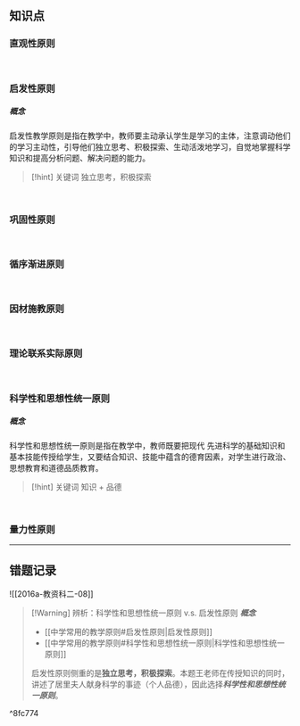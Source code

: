 
## 知识点

### 直观性原则

<br>

### 启发性原则

##### 概念
启发性教学原则是指在教学中，教师要主动承认学生是学习的主体，注意调动他们的学习主动性，引导他们独立思考、积极探索、生动活泼地学习，自觉地掌握科学知识和提高分析问题、解决问题的能力。

>[!hint] 关键词
>独立思考，积极探索

<br>

### 巩固性原则

<br>

### 循序渐进原则

<br>

### 因材施教原则

<br>

### 理论联系实际原则

<br>

### 科学性和思想性统一原则

##### 概念
科学性和思想性统一原则是指在教学中，教师既要把现代 先进科学的基础知识和基本技能传授给学生，又要结合知识、技能中蕴含的德育因素，对学生进行政治、思想教育和道德品质教育。

>[!hint] 关键词
>知识 + 品德

<br>

### 量力性原则

---

## 错题记录

![[2016a-教资科二-08]]

>[!Warning] 辨析：科学性和思想性统一原则 v.s. 启发性原则
>***概念***
>- [[中学常用的教学原则#启发性原则|启发性原则]]
>- [[中学常用的教学原则#科学性和思想性统一原则|科学性和思想性统一原则]]
>
>启发性原则侧重的是**独立思考，积极探索**。本题王老师在传授知识的同时，讲述了居里夫人献身科学的事迹（个人品德），因此选择***科学性和思想性统一原则***。

^8fc774
